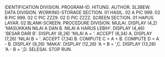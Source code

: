 IDENTIFICATION DIVISION.
PROGRAM-ID. HITUNG.
AUTHOR. SL3BEW.
DATA DIVISION.
WORKING-STORAGE SECTION.
01 HASIL.
02 A PIC 999.
02 B PIC 999.
02 C PIC ZZZ9.
02 D PIC ZZZZ.
SCREEN SECTION.
01 HAPUS LAYAR.
02 BLANK-SCREEN.
PROCEDURE DIVISION.
MULAI.
DISPLAY (4,2) 'MASUKKAN NILAI A DAN B. NILAI A HARUS LEBIH'.
DISPLAY (4,46) 'BESAR DARI B'.
DISPLAY (6,26) 'NILAI A = '.
ACCEPT (6,34) A.
DISPLAY (7,26) 'NILAI B = '.
ACCEPT (7,34) B.
COMPUTE C = A + B.
COMPUTE D = A - B.
DISPLAY (9,26) 'MAKA'.
DISPLAY (12,26) 'A + B = ',C.
DISPLAY (13,26) 'A - B = ',D.
SELESAI.
STOP RUN.

<!---
Kelompok3slebew/Kelompok3slebew is a ✨ special ✨ repository because its `README.md` (this file) appears on your GitHub profile.
You can click the Preview link to take a look at your changes.
--->
